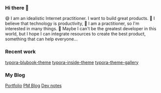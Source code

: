 ### Hi there 👋
😄 I am an idealistic Internet practitioner. I want to build great products.
💬 I believe that technology is productivity, 
🌱 I am a practitioner, so I'm interested in many things.
🤔 Maybe I can't be the greatest developer in this world, but I hope I can integrate resources to create the best product, something that can help everyone...

### Recent work
[typora-blubook-theme](https://github.com/FishionYu/typora-blubook-theme)
[typora-inside-theme](https://github.com/FishionYu/typora-inside-theme)
[typora-theme-gallery](https://github.com/typora/typora-theme-gallery)

### My Blog
[Portfolio](https://hanry.top)
[PM Blog](https://www.hanry.top)
[Dev notes](https://dev.hanry.top)


<!--
**FishionYu/FishionYu** is a ✨ _special_ ✨ repository because its `README.md` (this file) appears on your GitHub profile.

- 🔭 I’m currently working on ...
- 🌱 I’m currently learning ...
- 👯 I’m looking to collaborate on ...
- 🤔 I’m looking for help with ...
- 💬 Ask me about ...
- 📫 How to reach me: ...
- 😄 Pronouns: ...
- ⚡ Fun fact: ...
-->
